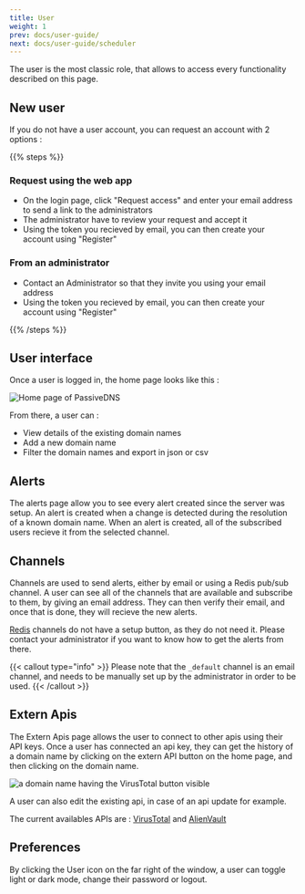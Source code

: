 ```yaml
---
title: User
weight: 1
prev: docs/user-guide/
next: docs/user-guide/scheduler
---
```


The user is the most classic role, that allows to access every functionality described on this page.

## New user

If you do not have a user account, you can request an account with 2 options :

{{% steps %}}

### Request using the web app
- On the login page, click "Request access" and enter your email address to send a link to the administrators
- The administrator have to review your request and accept it
- Using the token you recieved by email, you can then create your account using "Register"

### From an administrator
- Contact an Administrator so that they invite you using your email address
- Using the token you recieved by email, you can then create your account using "Register"

{{% /steps %}}


## User interface

Once a user is logged in, the home page looks like this :

![Home page of PassiveDNS](/screenshots/User-Home.png)

From there, a user can :
- View details of the existing domain names
- Add a new domain name
- Filter the domain names and export in json or csv

## Alerts

The alerts page allow you to see every alert created since the server was setup.
An alert is created when a change is detected during the resolution of a known domain name.
When an alert is created, all of the subscribed users recieve it from the selected channel.

## Channels

Channels are used to send alerts, either by email or using a Redis pub/sub channel. 
A user can see all of the channels that are available and subscribe to them, by giving an email address. 
They can then verify their email, and once that is done, they will recieve the new alerts.

[Redis](https://redis.io/docs/latest/develop/interact/pubsub/) channels do not have a setup button, as they do not need it. Please contact your administrator if you want to know how to get the alerts from there.

{{< callout type="info" >}}
  Please note that the `_default` channel is an email channel, and needs to be manually set up by the administrator in order to be used.
{{< /callout >}}

## Extern Apis

The Extern Apis page allows the user to connect to other apis using their API keys. Once a user has connected an api key, they can get the history of a domain name by clicking on the extern API button on the home page, and then clicking on the domain name.

![a domain name having the VirusTotal button visible](/screenshots/extern-api.png)

A user can also edit the existing api, in case of an api update for example. 

The current availables APIs are : [VirusTotal](https://www.virustotal.com) and [AlienVault](https://otx.alienvault.com/api)

## Preferences

By clicking the User icon on the far right of the window, a user can toggle light or dark mode, change their password or logout.